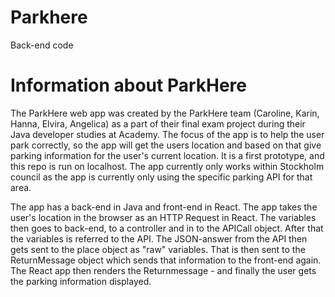 # Parkhere
Back-end code

# Information about ParkHere
The ParkHere web app was created by the ParkHere team (Caroline, Karin, Hanna, Elvira, Angelica) as a part of their final exam project during their Java developer studies at Academy. The focus of the app is to help the user park correctly, so the app will get the users location and based on that give parking information for the user's current location. It is a first prototype, and this repo is run on localhost. The app currently only works within Stockholm council as the app is currently only using the specific parking API for that area.

The app has a back-end in Java and front-end in React. The app takes the user's location in the browser as an HTTP Request in React. The variables then goes to back-end, to a controller and in to the APICall object. After that the variables is referred to the API. The JSON-answer from the API then gets sent to the place object as "raw" variables. That is then sent to the ReturnMessage object which sends that information to the front-end again. The React app then renders the Returnmessage - and finally the user gets the parking information displayed.
